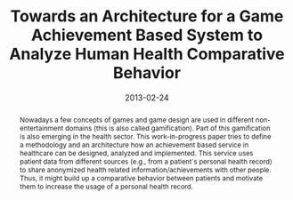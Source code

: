 ---
abstract: Nowadays a few concepts of games and game design are used in different non-entertainment
  domains (this is also called gamification). Part of this gamification is also emerging
  in the health sector. This work-in-progress paper tries to define a methodology
  and an architecture how an achievement based service in healthcare can be designed,
  analyzed and implemented. This service uses patient data from different sources
  (e.g., from a patient´s personal health record) to share anonymized health related
  information/achievements with other people. Thus, it might build up a comparative
  behavior between patients and motivate them to increase the usage of a personal
  health record.
authors:
- René Baranyi
- Nadja Lederer
- Thomas Grechenig
date: '2013-02-24'
featured: false
links:
- name: Publik
  url: https://publik.tuwien.ac.at/showentry.php?ID=226050&lang=2
publication: 'Talk: The Fifth International Conference on eHealth, Telemedicine, and
  Social Medicine (eTELEMED 2013), Nizza, France; 02-24-2013 - 03-01-2013; in: "Proceedings
  of the Fifth International Conference on eHealth, Telemedicine, and Social Medicine",
  IARIA, (2013), ISBN: 978-1-61208-252-3; 137 - 140'
publication_types:
- '1'
publishDate: '2013-02-24'
title: Towards an Architecture for a Game Achievement Based System to Analyze Human
  Health Comparative Behavior
url_pdf: ''
---